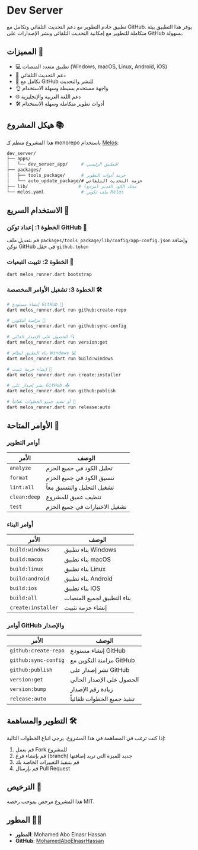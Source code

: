 # Dev Server

تطبيق خادم التطوير مع دعم التحديث التلقائي وتكامل مع GitHub. يوفر هذا التطبيق بيئة متكاملة للتطوير مع إمكانية التحديث التلقائي ونشر الإصدارات على GitHub بسهولة.

## المميزات 💪

- 💻 تطبيق متعدد المنصات (Windows, macOS, Linux, Android, iOS)
- 🔄 دعم التحديث التلقائي
- 🔗 تكامل مع GitHub للنشر والتحديث
- 👌 واجهة مستخدم بسيطة وسهلة الاستخدام
- 🌐 دعم اللغة العربية والإنجليزية
- 🛠️ أدوات تطوير متكاملة وسهلة الاستخدام

## هيكل المشروع 📚

هذا المشروع منظم كـ monorepo باستخدام [Melos](https://pub.dev/packages/melos):

```bash
dev_server/
├── apps/
│   └── dev_server_app/     # التطبيق الرئيسي
├── packages/
│   ├── tools_package/      # حزمة أدوات التطوير
│   └── auto_update_package/# حزمة التحديث التلقائي
├── lib/                   # مجلد الكود القديم (مرجع)
└── melos.yaml              # ملف تكوين Melos
```

## الاستخدام السريع 🚀

### الخطوة 1: إعداد توكن GitHub 🔑

قم بتعديل ملف `packages/tools_package/lib/config/app-config.json` وإضافة توكن GitHub في حقل `github.token`

### الخطوة 2: تثبيت التبعيات 💾

```bash
dart melos_runner.dart bootstrap
```

### الخطوة 3: تشغيل الأوامر المخصصة 🛠️

```bash
# إنشاء مستودع GitHub 🔗
dart melos_runner.dart run github:create-repo

# مزامنة التكوين 🔄
dart melos_runner.dart run github:sync-config

# الحصول على الإصدار الحالي 🔍
dart melos_runner.dart run version:get

# بناء التطبيق لنظام Windows 💻
dart melos_runner.dart run build:windows

# إنشاء حزمة تثبيت 💾
dart melos_runner.dart run create:installer

# نشر إصدار على GitHub 📤
dart melos_runner.dart run github:publish

# أو تنفيذ جميع الخطوات تلقائياً 🚀
dart melos_runner.dart run release:auto
```

## الأوامر المتاحة 📝

### أوامر التطوير

| الأمر | الوصف |
|------|------|
| `analyze` | تحليل الكود في جميع الحزم |
| `format` | تنسيق الكود في جميع الحزم |
| `lint:all` | تشغيل التحليل والتنسيق معاً |
| `clean:deep` | تنظيف عميق للمشروع |
| `test` | تشغيل الاختبارات في جميع الحزم |

### أوامر البناء

| الأمر | الوصف |
|------|------|
| `build:windows` | بناء تطبيق Windows |
| `build:macos` | بناء تطبيق macOS |
| `build:linux` | بناء تطبيق Linux |
| `build:android` | بناء تطبيق Android |
| `build:ios` | بناء تطبيق iOS |
| `build:all` | بناء التطبيق لجميع المنصات |
| `create:installer` | إنشاء حزمة تثبيت |

### أوامر GitHub والإصدار

| الأمر | الوصف |
|------|------|
| `github:create-repo` | إنشاء مستودع GitHub |
| `github:sync-config` | مزامنة التكوين مع GitHub |
| `github:publish` | نشر إصدار على GitHub |
| `version:get` | الحصول على الإصدار الحالي |
| `version:bump` | زيادة رقم الإصدار |
| `release:auto` | تنفيذ جميع الخطوات تلقائياً |

## التطوير والمساهمة 🛠️

إذا كنت ترغب في المساهمة في هذا المشروع، يرجى اتباع الخطوات التالية:

1. قم بعمل Fork للمشروع
2. قم بإنشاء فرع (branch) جديد للميزة التي تريد إضافتها
3. قم بتنفيذ التغييرات الخاصة بك
4. قم بإرسال Pull Request

## الترخيص 📜

هذا المشروع مرخص بموجب رخصة MIT.

## المطور 👨‍💻

- **المطور**: Mohamed Abo Elnasr Hassan
- **GitHub**: [MohamedAboElnasrHassan](https://github.com/MohamedAboElnasrHassan)


